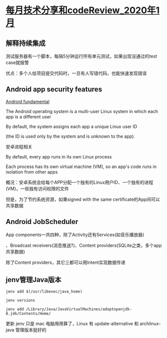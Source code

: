 # [每月技术分享和codeReview_2020年1月](/2020/01/code_review.md)

## 解释持续集成

测试服务器有一个脚本，每隔5分钟运行所有单元测试，如果出现没通过的test case就报警

优点：多个人给项目提交代码时，一旦有人写错代码，也能快速发现错误

## Android app security features

[Android fundamental](https://developer.android.com/guide/components/fundamentals)

The Android operating system is a multi-user Linux system in which each app is a different user

By default, the system assigns each app a unique Linux user ID

(the ID is used only by the system and is unknown to the app). 

安卓进程相关

By default, every app runs in its own Linux process

Each process has its own virtual machine (VM), so an app's code runs in isolation from other apps

概况：安卓系统会给每个APP分配一个独有的Linux用户ID、一个独有的进程(VM)，一些独有访问权限的文件

但是，为了节约系统资源，如果signed with the same certificate的App间可以共享数据

## Android JobScheduler

App components一共四种，除了Activity还有Services(如音乐播放器)

、Broadcast receivers(消息推送?)、Content providers(SQLite之类，多个app共享数据)

除了Content providers，其它三都可以用Intent实现数据传递

## jenv管理Java版本

`jenv add $(/usr/libexec/java_home)`

`jenv versions`

`jenv add /Library/Java/JavaVirtualMachines/adoptopenjdk-8.jdk/Contents/Home/`

更新 jenv 只是 mac 电脑用用算了，Linux 有 update-alternative 和 archlinux-java 管理版本挺好的
